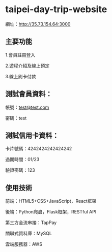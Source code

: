 # taipei-day-trip-website

網址：http://35.73.154.64:3000

## 主要功能

1.會員註冊登入

2.遊程介紹及線上預定

3.線上刷卡付款


## 測試會員資料：

帳號：test@test.com

密碼：test


## 測試信用卡資料：

卡片號碼：4242424242424242

過期時間：01/23

驗證密碼：123


## 使用技術

前端：HTML5+CSS+JavaScript，React框架

後端：Python爬蟲，Flask框架，RESTful API

第三方金流串接：TapPay

關聯式資料庫：MySQL

雲端服務器：AWS
